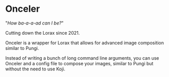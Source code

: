 # Onceler

"*How ba-a-a-ad can I be?*"

Cutting down the Lorax since 2021.

Onceler is a wrapper for Lorax that allows for advanced image composition similar to Pungi.

Instead of writing a bunch of long command line arguments, you can use Onceler and a config file to compose your images, similar to Pungi but without the need to use Koji.